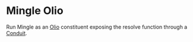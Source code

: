 # Mingle Olio

Run Mingle as an [Olio](http://github.com/bigeasy/olio) constituent exposing the
resolve function through a [Conduit](https://github.com/bigeasy/conduit).
